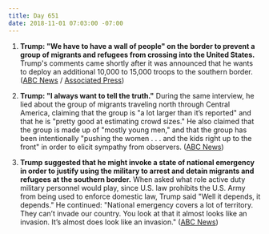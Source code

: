 ```yaml
---
title: Day 651
date: 2018-11-01 07:03:00 -07:00
---
```


1. **Trump: "We have to have a wall of people" on the border to prevent a group of migrants and refugees from crossing into the United States.** Trump's comments came shortly after it was announced that he wants to deploy an additional 10,000 to 15,000 troops to the southern border. ([ABC News](https://abcnews.go.com/Politics/wall-people-trump-defends-military-presence-border/story?id=58878290) / [Associated Press](https://apnews.com/5ce2a5b8ed2c4f4d950b422c9723de46))

2. **Trump: "I always want to tell the truth."** During the same interview, he lied about the group of migrants traveling north through Central America, claiming that the group is "a lot larger than it’s reported" and that he is "pretty good at estimating crowd sizes." He also claimed that the group is made up of "mostly young men," and that the group has been intentionally "pushing the women . . . and the kids right up to the front" in order to elicit sympathy from observers. ([ABC News](https://abcnews.go.com/Politics/wall-people-trump-defends-military-presence-border/story?id=58878290))

3. **Trump suggested that he might invoke a state of national emergency in order to justify using the military to arrest and detain migrants and refugees at the southern border.** When asked what role active duty military personnel would play, since U.S. law prohibits the U.S. Army from being used to enforce domestic law, Trump said "Well it depends, it depends." He continued: "National emergency covers a lot of territory. They can’t invade our country. You look at that it almost looks like an invasion. It’s almost does look like an invasion." ([ABC News](https://abcnews.go.com/Politics/wall-people-trump-defends-military-presence-border/story?id=58878290))